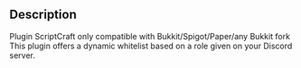 ## Description
Plugin ScriptCraft only compatible with Bukkit/Spigot/Paper/any Bukkit fork
This plugin offers a dynamic whitelist based on a role given on your Discord server.